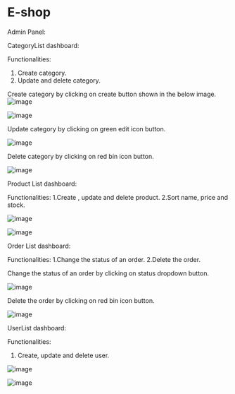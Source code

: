 # E-shop


Admin Panel:

CategoryList dashboard:

Functionalities:
1. Create category.
2. Update and delete category.

Create category by clicking on create button shown in the below image.
![image](https://user-images.githubusercontent.com/96568158/187452281-0c1f1b95-ee6a-407d-9e15-e1e43d44510b.png)


![image](https://user-images.githubusercontent.com/96568158/187452570-0c2ecb22-4fa8-4125-b21b-1fe74a995494.png)


Update category by clicking on green edit icon button.

![image](https://user-images.githubusercontent.com/96568158/187452931-320f6177-3e53-4d22-b865-f24992949400.png)

Delete category by clicking on red bin icon button.

![image](https://user-images.githubusercontent.com/96568158/187453246-8f5ed4ab-24fc-433f-8337-6b88a925bfc3.png)

Product List dashboard:

Functionalities:
1.Create , update and delete product.
2.Sort name, price and stock.

![image](https://user-images.githubusercontent.com/96568158/187460313-bb961f52-e14b-4e74-8a31-433fea60b319.png)

![image](https://user-images.githubusercontent.com/96568158/187460647-4b179de6-85f6-4579-899f-b1d6a3e1b736.png)




Order List dashboard:

Functionalities:
1.Change the status of an order.
2.Delete the order.



Change the status of an order by clicking on status dropdown button.

![image](https://user-images.githubusercontent.com/96568158/187456154-89dbd402-dfb6-4d5f-876f-6c4c33d5d645.png)


Delete the order by clicking on red bin icon button.

![image](https://user-images.githubusercontent.com/96568158/187456681-95b70cf3-b889-4aa9-8752-3c8ac5dfd25b.png)



UserList dashboard:

Functionalities:
1. Create, update and delete user.

![image](https://user-images.githubusercontent.com/96568158/187458620-66c1c587-fa7c-4d7b-85ca-f369d80c21b7.png)


![image](https://user-images.githubusercontent.com/96568158/187459303-3b39129b-2def-4bac-9afc-1102715b7ea3.png)






